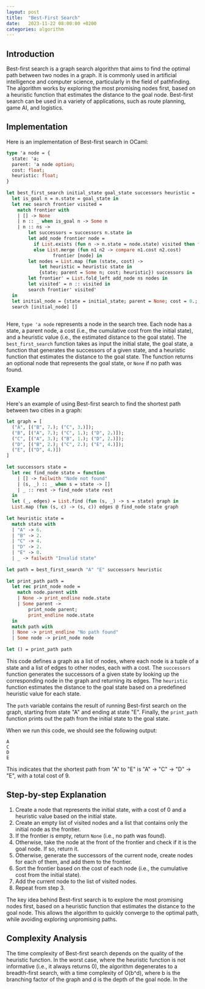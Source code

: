 ```yaml
---
layout: post
title:  "Best-First Search"
date:   2023-11-22 08:00:00 +0200
categories: algorithm
---
```


## Introduction  
Best-first search is a graph search algorithm that aims to find the optimal path between two nodes in a graph. It is commonly used in artificial intelligence and computer science, particularly in the field of pathfinding. The algorithm works by exploring the most promising nodes first, based on a heuristic function that estimates the distance to the goal node. Best-first search can be used in a variety of applications, such as route planning, game AI, and logistics.  
   
## Implementation  
Here is an implementation of Best-first search in OCaml:  
   
```ocaml  
type 'a node = {  
  state: 'a;  
  parent: 'a node option;  
  cost: float;  
  heuristic: float;  
}  
   
let best_first_search initial_state goal_state successors heuristic =  
  let is_goal n = n.state = goal_state in  
  let rec search frontier visited =  
    match frontier with  
    | [] -> None  
    | n :: _ when is_goal n -> Some n  
    | n :: ns ->  
        let successors = successors n.state in  
        let add_node frontier node =  
          if List.exists (fun n -> n.state = node.state) visited then frontier  
          else List.merge (fun n1 n2 -> compare n1.cost n2.cost)  
                 frontier [node] in  
        let nodes = List.map (fun (state, cost) ->  
            let heuristic = heuristic state in  
            {state; parent = Some n; cost; heuristic}) successors in  
        let frontier' = List.fold_left add_node ns nodes in  
        let visited' = n :: visited in  
        search frontier' visited'  
  in  
  let initial_node = {state = initial_state; parent = None; cost = 0.; heuristic = heuristic initial_state} in  
  search [initial_node] []  
   
```  
   
Here, `type 'a node` represents a node in the search tree. Each node has a state, a parent node, a cost (i.e., the cumulative cost from the initial state), and a heuristic value (i.e., the estimated distance to the goal state). The `best_first_search` function takes as input the initial state, the goal state, a function that generates the successors of a given state, and a heuristic function that estimates the distance to the goal state. The function returns an optional node that represents the goal state, or `None` if no path was found.  

## Example

Here's an example of using Best-first search to find the shortest path between two cities in a graph:  
   
```ocaml  
let graph = [  
  ("A", [("B", 7.); ("C", 3.)]);  
  ("B", [("A", 7.); ("C", 1.); ("D", 2.)]);  
  ("C", [("A", 3.); ("B", 1.); ("D", 2.)]);  
  ("D", [("B", 2.); ("C", 2.); ("E", 4.)]);  
  ("E", [("D", 4.)])  
]  
   
let successors state =  
  let rec find_node state = function  
    | [] -> failwith "Node not found"  
    | (s, _) :: _ when s = state -> []  
    | _ :: rest -> find_node state rest  
  in  
  let (_, edges) = List.find (fun (s, _) -> s = state) graph in  
  List.map (fun (s, c) -> (s, c)) edges @ find_node state graph  
   
let heuristic state =  
  match state with  
  | "A" -> 6.  
  | "B" -> 2.  
  | "C" -> 4.  
  | "D" -> 2.  
  | "E" -> 0.  
  | _ -> failwith "Invalid state"  
   
let path = best_first_search "A" "E" successors heuristic  
   
let print_path path =  
  let rec print_node node =  
    match node.parent with  
    | None -> print_endline node.state  
    | Some parent ->  
        print_node parent;  
        print_endline node.state  
  in  
  match path with  
  | None -> print_endline "No path found"  
  | Some node -> print_node node  
   
let () = print_path path  
```  
   
This code defines a graph as a list of nodes, where each node is a tuple of a state and a list of edges to other nodes, each with a cost. The `successors` function generates the successors of a given state by looking up the corresponding node in the graph and returning its edges. The `heuristic` function estimates the distance to the goal state based on a predefined heuristic value for each state.  
   
The `path` variable contains the result of running Best-first search on the graph, starting from state "A" and ending at state "E". Finally, the `print_path` function prints out the path from the initial state to the goal state.  
   
When we run this code, we should see the following output:  
   
```  
A  
C  
D  
E  
```   
  
This indicates that the shortest path from "A" to "E" is "A" -> "C" -> "D" -> "E", with a total cost of 9.

## Step-by-step Explanation  
1. Create a node that represents the initial state, with a cost of 0 and a heuristic value based on the initial state.  
2. Create an empty list of visited nodes and a list that contains only the initial node as the frontier.  
3. If the frontier is empty, return `None` (i.e., no path was found).  
4. Otherwise, take the node at the front of the frontier and check if it is the goal node. If so, return it.  
5. Otherwise, generate the successors of the current node, create nodes for each of them, and add them to the frontier.  
6. Sort the frontier based on the cost of each node (i.e., the cumulative cost from the initial state).  
7. Add the current node to the list of visited nodes.  
8. Repeat from step 3.  
   
The key idea behind Best-first search is to explore the most promising nodes first, based on a heuristic function that estimates the distance to the goal node. This allows the algorithm to quickly converge to the optimal path, while avoiding exploring unpromising paths.  
   
## Complexity Analysis  
The time complexity of Best-first search depends on the quality of the heuristic function. In the worst case, where the heuristic function is not informative (i.e., it always returns 0), the algorithm degenerates to a breadth-first search, with a time complexity of O(b^d), where b is the branching factor of the graph and d is the depth of the goal node. In the